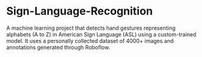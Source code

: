 # Sign-Language-Recognition
A machine learning project that detects hand gestures representing alphabets (A to Z) in American Sign Language (ASL) using a custom-trained model. It uses a personally collected dataset of 4000+ images and annotations generated through Roboflow.
